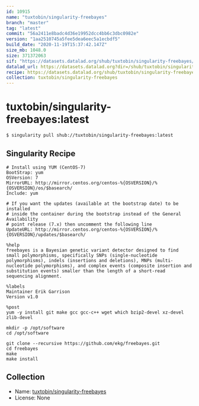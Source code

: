 ```yaml
---
id: 10915
name: "tuxtobin/singularity-freebayes"
branch: "master"
tag: "latest"
commit: "56a2411e8badc4d36e19952dcc4bb6c3dbc0982e"
version: "1aa2510745a5fee5dea6eec5a1ecbdf5"
build_date: "2020-11-19T15:37:42.147Z"
size_mb: 1048.0
size: 371372063
sif: "https://datasets.datalad.org/shub/tuxtobin/singularity-freebayes/latest/2020-11-19-56a2411e-1aa25107/1aa2510745a5fee5dea6eec5a1ecbdf5.sif"
datalad_url: https://datasets.datalad.org?dir=/shub/tuxtobin/singularity-freebayes/latest/2020-11-19-56a2411e-1aa25107/
recipe: https://datasets.datalad.org/shub/tuxtobin/singularity-freebayes/latest/2020-11-19-56a2411e-1aa25107/Singularity
collection: tuxtobin/singularity-freebayes
---
```


# tuxtobin/singularity-freebayes:latest

```bash
$ singularity pull shub://tuxtobin/singularity-freebayes:latest
```

## Singularity Recipe

```singularity
# Install using YUM (CentOS-7)
BootStrap: yum
OSVersion: 7
MirrorURL: http://mirror.centos.org/centos-%{OSVERSION}/%{OSVERSION}/os/$basearch/
Include: yum

# If you want the updates (available at the bootstrap date) to be installed
# inside the container during the bootstrap instead of the General Availability
# point release (7.x) then uncomment the following line
UpdateURL: http://mirror.centos.org/centos-%{OSVERSION}/%{OSVERSION}/updates/$basearch/

%help
freebayes is a Bayesian genetic variant detector designed to find small polymorphisms, specifically SNPs (single-nucleotide polymorphisms), indels (insertions and deletions), MNPs (multi-nucleotide polymorphisms), and complex events (composite insertion and substitution events) smaller than the length of a short-read sequencing alignment.
 
%labels
Maintainer Erik Garrison
Version v1.0

%post
yum -y install git make gcc gcc-c++ wget which bzip2-devel xz-devel zlib-devel

mkdir -p /opt/software
cd /opt/software

git clone --recursive https://github.com/ekg/freebayes.git
cd freebayes
make
make install
```

## Collection

 - Name: [tuxtobin/singularity-freebayes](https://github.com/tuxtobin/singularity-freebayes)
 - License: None

